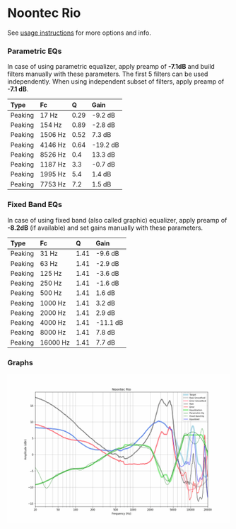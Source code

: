 # Noontec Rio
See [usage instructions](https://github.com/jaakkopasanen/AutoEq#usage) for more options and info.

### Parametric EQs
In case of using parametric equalizer, apply preamp of **-7.1dB** and build filters manually
with these parameters. The first 5 filters can be used independently.
When using independent subset of filters, apply preamp of **-7.1 dB**.

| Type    | Fc      |    Q | Gain     |
|:--------|:--------|:-----|:---------|
| Peaking | 17 Hz   | 0.29 | -9.2 dB  |
| Peaking | 154 Hz  | 0.89 | -2.8 dB  |
| Peaking | 1506 Hz | 0.52 | 7.3 dB   |
| Peaking | 4146 Hz | 0.64 | -19.2 dB |
| Peaking | 8526 Hz | 0.4  | 13.3 dB  |
| Peaking | 1187 Hz | 3.3  | -0.7 dB  |
| Peaking | 1995 Hz | 5.4  | 1.4 dB   |
| Peaking | 7753 Hz | 7.2  | 1.5 dB   |

### Fixed Band EQs
In case of using fixed band (also called graphic) equalizer, apply preamp of **-8.2dB**
(if available) and set gains manually with these parameters.

| Type    | Fc       |    Q | Gain     |
|:--------|:---------|:-----|:---------|
| Peaking | 31 Hz    | 1.41 | -9.6 dB  |
| Peaking | 63 Hz    | 1.41 | -2.9 dB  |
| Peaking | 125 Hz   | 1.41 | -3.6 dB  |
| Peaking | 250 Hz   | 1.41 | -1.6 dB  |
| Peaking | 500 Hz   | 1.41 | 1.6 dB   |
| Peaking | 1000 Hz  | 1.41 | 3.2 dB   |
| Peaking | 2000 Hz  | 1.41 | 2.9 dB   |
| Peaking | 4000 Hz  | 1.41 | -11.1 dB |
| Peaking | 8000 Hz  | 1.41 | 7.8 dB   |
| Peaking | 16000 Hz | 1.41 | 7.7 dB   |

### Graphs
![](./Noontec%20Rio.png)